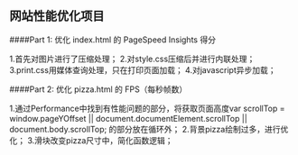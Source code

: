 ## 网站性能优化项目


####Part 1: 优化 index.html 的 PageSpeed Insights 得分

1.首先对图片进行了压缩处理；
2.对style.css压缩后并进行内联处理；
3.print.css用媒体查询处理，只在打印页面加载；
4.对javascript异步加载；


####Part 2: 优化 pizza.html 的 FPS（每秒帧数）

1.通过Performance中找到有性能问题的部分，将获取页面高度var scrollTop =  window.pageYOffset || document.documentElement.scrollTop || document.body.scrollTop;  的部分放在循环外；
2.背景pizza绘制过多，进行优化；
3.滑块改变pizza尺寸中，简化函数逻辑；